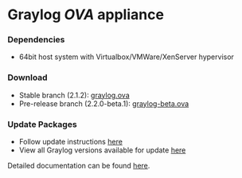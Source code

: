 Graylog *OVA* appliance
=======================

### Dependencies

  * 64bit host system with Virtualbox/VMWare/XenServer hypervisor

### Download

  * Stable branch (2.1.2): [graylog.ova](https://packages.graylog2.org/releases/graylog-omnibus/ova/graylog-2.1.2-1.ova)
  * Pre-release branch (2.2.0-beta.1): [graylog-beta.ova](https://packages.graylog2.org/releases/graylog-omnibus/ova/graylog-pre-2.2.0-beta.1-1.ova)

### Update Packages

  * Follow update instructions [here](http://docs.graylog.org/en/2.0/pages/configuration/graylog_ctl.html#upgrade-graylog)
  * View all Graylog versions available for update [here](https://packages.graylog2.org/appliances/ubuntu)

  
Detailed documentation can be found [here](http://docs.graylog.org/en/latest/pages/installation/virtual_machine_appliances.html).
